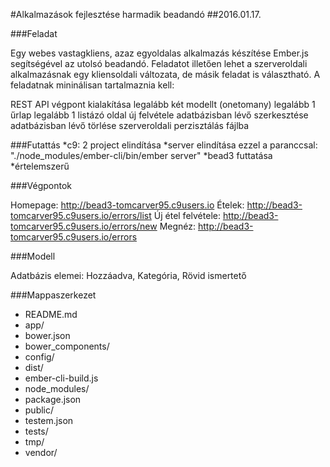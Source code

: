 #Alkalmazások fejlesztése harmadik beadandó
##2016.01.17.

###Feladat

Egy webes vastagkliens, azaz egyoldalas alkalmazás készítése Ember.js segítségével az utolsó beadandó. Feladatot illetően lehet a szerveroldali alkalmazásnak egy kliensoldali változata, de másik feladat is választható. A feladatnak mininálisan tartalmaznia kell:

REST API végpont kialakítása
legalább két modellt (onetomany)
legalább 1 űrlap
legalább 1 listázó oldal
új felvétele
adatbázisban lévő szerkesztése
adatbázisban lévő törlése
szerveroldali perzisztálás fájlba


###Futattás
*c9: 2 project elindítása
*server elindítása ezzel a paranccsal: "./node_modules/ember-cli/bin/ember server"
*bead3 futtatása
*értelemszerű 

###Végpontok

Homepage: http://bead3-tomcarver95.c9users.io
Ételek: http://bead3-tomcarver95.c9users.io/errors/list
Új étel felvétele: http://bead3-tomcarver95.c9users.io/errors/new
Megnéz: http://bead3-tomcarver95.c9users.io/errors

###Modell

Adatbázis elemei: Hozzáadva, Kategória, Rövid ismertető

###Mappaszerkezet

* README.md
* app/
* bower.json
* bower_components/
* config/
* dist/
* ember-cli-build.js
* node_modules/
* package.json
* public/
* testem.json
* tests/
* tmp/
* vendor/
